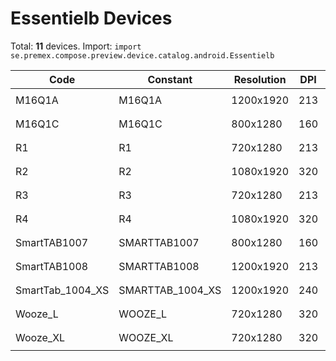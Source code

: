 # Essentielb Devices

Total: **11** devices. Import: `import se.premex.compose.preview.device.catalog.android.Essentielb`

| Code | Constant | Resolution | DPI | Compose Spec | Preview Usage |
|------|----------|------------|-----|-------------|---------------|
| M16Q1A | M16Q1A | 1200x1920 | 213 | `spec:width=1200px,height=1920px,dpi=213` | `@Preview(device = Essentielb.M16Q1A)` |
| M16Q1C | M16Q1C | 800x1280 | 160 | `spec:width=800px,height=1280px,dpi=160` | `@Preview(device = Essentielb.M16Q1C)` |
| R1 | R1 | 720x1280 | 213 | `spec:width=720px,height=1280px,dpi=213` | `@Preview(device = Essentielb.R1)` |
| R2 | R2 | 1080x1920 | 320 | `spec:width=1080px,height=1920px,dpi=320` | `@Preview(device = Essentielb.R2)` |
| R3 | R3 | 720x1280 | 213 | `spec:width=720px,height=1280px,dpi=213` | `@Preview(device = Essentielb.R3)` |
| R4 | R4 | 1080x1920 | 320 | `spec:width=1080px,height=1920px,dpi=320` | `@Preview(device = Essentielb.R4)` |
| SmartTAB1007 | SMARTTAB1007 | 800x1280 | 160 | `spec:width=800px,height=1280px,dpi=160` | `@Preview(device = Essentielb.SMARTTAB1007)` |
| SmartTAB1008 | SMARTTAB1008 | 1200x1920 | 213 | `spec:width=1200px,height=1920px,dpi=213` | `@Preview(device = Essentielb.SMARTTAB1008)` |
| SmartTab_1004_XS | SMARTTAB_1004_XS | 1200x1920 | 240 | `spec:width=1200px,height=1920px,dpi=240` | `@Preview(device = Essentielb.SMARTTAB_1004_XS)` |
| Wooze_L | WOOZE_L | 720x1280 | 320 | `spec:width=720px,height=1280px,dpi=320` | `@Preview(device = Essentielb.WOOZE_L)` |
| Wooze_XL | WOOZE_XL | 720x1280 | 320 | `spec:width=720px,height=1280px,dpi=320` | `@Preview(device = Essentielb.WOOZE_XL)` |

<!-- Generated automatically. Do not edit manually. -->
